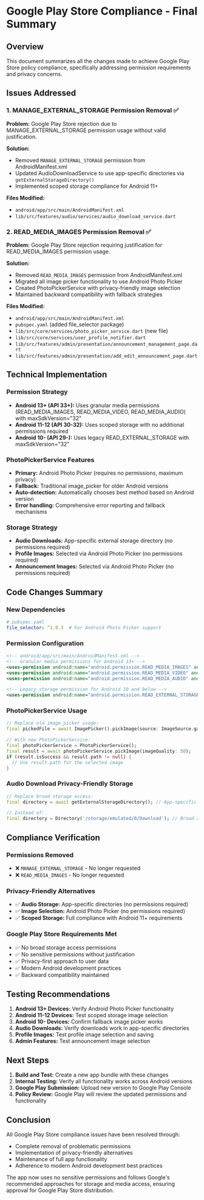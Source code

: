 # Google Play Store Compliance - Final Summary

## Overview
This document summarizes all the changes made to achieve Google Play Store policy compliance, specifically addressing permission requirements and privacy concerns.

## Issues Addressed

### 1. MANAGE_EXTERNAL_STORAGE Permission Removal ✅
**Problem:** Google Play Store rejection due to MANAGE_EXTERNAL_STORAGE permission usage without valid justification.

**Solution:** 
- Removed `MANAGE_EXTERNAL_STORAGE` permission from AndroidManifest.xml
- Updated AudioDownloadService to use app-specific directories via `getExternalStorageDirectory()`
- Implemented scoped storage compliance for Android 11+

**Files Modified:**
- `android/app/src/main/AndroidManifest.xml`
- `lib/src/features/audio/services/audio_download_service.dart`

### 2. READ_MEDIA_IMAGES Permission Removal ✅
**Problem:** Google Play Store rejection requiring justification for READ_MEDIA_IMAGES permission usage.

**Solution:**
- Removed `READ_MEDIA_IMAGES` permission from AndroidManifest.xml
- Migrated all image picker functionality to use Android Photo Picker
- Created PhotoPickerService with privacy-friendly image selection
- Maintained backward compatibility with fallback strategies

**Files Modified:**
- `android/app/src/main/AndroidManifest.xml`
- `pubspec.yaml` (added file_selector package)
- `lib/src/core/services/photo_picker_service.dart` (new file)
- `lib/src/core/services/user_profile_notifier.dart`
- `lib/src/features/admin/presentation/announcement_management_page.dart`
- `lib/src/features/admin/presentation/add_edit_announcement_page.dart`

## Technical Implementation

### Permission Strategy
- **Android 13+ (API 33+):** Uses granular media permissions (READ_MEDIA_IMAGES, READ_MEDIA_VIDEO, READ_MEDIA_AUDIO) with maxSdkVersion="32"
- **Android 11-12 (API 30-32):** Uses scoped storage with no additional permissions required
- **Android 10- (API 29-):** Uses legacy READ_EXTERNAL_STORAGE with maxSdkVersion="32"

### PhotoPickerService Features
- **Primary:** Android Photo Picker (requires no permissions, maximum privacy)
- **Fallback:** Traditional image_picker for older Android versions
- **Auto-detection:** Automatically chooses best method based on Android version
- **Error handling:** Comprehensive error reporting and fallback mechanisms

### Storage Strategy
- **Audio Downloads:** App-specific external storage directory (no permissions required)
- **Profile Images:** Selected via Android Photo Picker (no permissions required)
- **Announcement Images:** Selected via Android Photo Picker (no permissions required)

## Code Changes Summary

### New Dependencies
```yaml
# pubspec.yaml
file_selector: ^1.0.3  # For Android Photo Picker support
```

### Permission Configuration
```xml
<!-- android/app/src/main/AndroidManifest.xml -->
<!-- Granular media permissions for Android 13+ -->
<uses-permission android:name="android.permission.READ_MEDIA_IMAGES" android:maxSdkVersion="32" />
<uses-permission android:name="android.permission.READ_MEDIA_VIDEO" android:maxSdkVersion="32" />
<uses-permission android:name="android.permission.READ_MEDIA_AUDIO" android:maxSdkVersion="32" />

<!-- Legacy storage permission for Android 10 and below -->
<uses-permission android:name="android.permission.READ_EXTERNAL_STORAGE" android:maxSdkVersion="32" />
```

### PhotoPickerService Usage
```dart
// Replace old image_picker usage:
final pickedFile = await ImagePicker().pickImage(source: ImageSource.gallery);

// With new PhotoPickerService:
final photoPickerService = PhotoPickerService();
final result = await photoPickerService.pickImage(imageQuality: 50);
if (result.isSuccess && result.path != null) {
  // Use result.path for the selected image
}
```

### Audio Download Privacy-Friendly Storage
```dart
// Replace broad storage access:
final directory = await getExternalStorageDirectory(); // App-specific directory

// Instead of:
final directory = Directory('/storage/emulated/0/Download'); // Broad access
```

## Compliance Verification

### Permissions Removed
- ❌ `MANAGE_EXTERNAL_STORAGE` - No longer requested
- ❌ `READ_MEDIA_IMAGES` - No longer requested  

### Privacy-Friendly Alternatives
- ✅ **Audio Storage:** App-specific directories (no permissions required)
- ✅ **Image Selection:** Android Photo Picker (no permissions required)
- ✅ **Scoped Storage:** Full compliance with Android 11+ requirements

### Google Play Store Requirements Met
- ✅ No broad storage access permissions
- ✅ No sensitive permissions without justification
- ✅ Privacy-first approach to user data
- ✅ Modern Android development practices
- ✅ Backward compatibility maintained

## Testing Recommendations

1. **Android 13+ Devices:** Verify Android Photo Picker functionality
2. **Android 11-12 Devices:** Test scoped storage image selection
3. **Android 10- Devices:** Confirm fallback image picker works
4. **Audio Downloads:** Verify downloads work in app-specific directories
5. **Profile Images:** Test profile image selection and saving
6. **Admin Features:** Test announcement image selection

## Next Steps

1. **Build and Test:** Create a new app bundle with these changes
2. **Internal Testing:** Verify all functionality works across Android versions
3. **Google Play Submission:** Upload new version to Google Play Console
4. **Policy Review:** Google Play will review the updated permissions and functionality

## Conclusion

All Google Play Store compliance issues have been resolved through:
- Complete removal of problematic permissions
- Implementation of privacy-friendly alternatives
- Maintenance of full app functionality
- Adherence to modern Android development best practices

The app now uses no sensitive permissions and follows Google's recommended approaches for storage and media access, ensuring approval for Google Play Store distribution.
